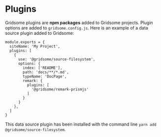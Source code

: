 # Plugins
Gridsome plugins are **npm packages** added to Gridsome projects. Plugin options are added to `gridsome.config.js`.
Here is an example of a data source plugin added to Gridsome:

```
module.exports = {
  siteName: 'My Project',
  plugins: [
    {
      use: '@gridsome/source-filesystem',
      options: {
        index: ['README'],
        path: 'docs/**/*.md',
        typeName: 'DocPage',
        remark: {
          plugins: [
            '@gridsome/remark-prismjs'
          ]
        }
      }
    },
  ]
}
```

This data source plugin has been installed with the command line `yarn add @gridsome/source-filesystem`.
